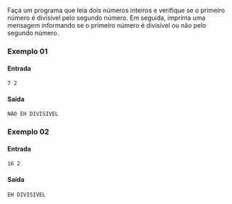 Faça um programa que leia dois números inteiros e verifique se o primeiro número é divisível pelo segundo número. Em seguida, imprima uma mensagem informando se o primeiro número é divisível ou não pelo segundo número.


### Exemplo 01

#### Entrada

    7 2

#### Saída

    NÃO EH DIVISIVEL

### Exemplo 02

#### Entrada

    16 2

#### Saída

    EH DIVISIVEL
